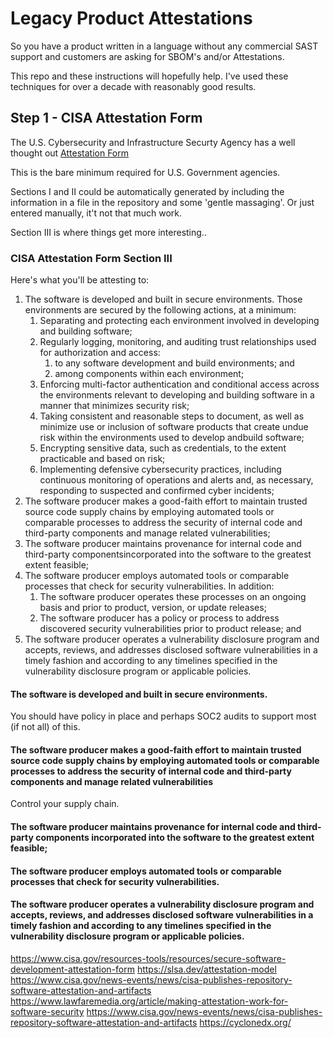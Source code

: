 # Legacy Product Attestations
So you have a product written in a language without any commercial SAST support and customers are asking for SBOM's and/or Attestations.

This repo and these instructions will hopefully help. I've used these techniques for over a decade with reasonably good results.

## Step 1 - CISA Attestation Form
The U.S. Cybersecurity and Infrastructure Securty Agency has a well thought out [Attestation Form](https://www.cisa.gov/resources-tools/resources/secure-software-development-attestation-form)

This is the bare minimum required for U.S. Government agencies.

Sections I and II could be automatically generated by including the information in a file in the repository and some 'gentle massaging'.  Or just entered manually, it't not that much work.

Section III is where things get more interesting..

### CISA Attestation Form Section III
Here's what you'll be attesting to:

1. The software is developed and built in secure environments. Those environments are secured by the following actions, at a minimum:
    1. Separating and protecting each environment involved in developing and building software;
    2. Regularly logging, monitoring, and auditing trust relationships used for authorization and access:
        1. to any software development and build environments; and
        2. among components within each environment;
    3. Enforcing multi-factor authentication and conditional access across the environments relevant to developing and building software in a manner that minimizes security risk;
    4. Taking consistent and reasonable steps to document, as well as minimize use or inclusion of software products that create undue risk within the environments used to develop andbuild software;
    5. Encrypting sensitive data, such as credentials, to the extent practicable and based on risk;
    6. Implementing defensive cybersecurity practices, including continuous monitoring of operations and alerts and, as necessary, responding to suspected and confirmed cyber incidents;
2. The software producer makes a good-faith effort to maintain trusted source code supply chains by employing automated tools or comparable processes to address the security of internal code and third-party components and manage related vulnerabilities;
3. The software producer maintains provenance for internal code and third-party componentsincorporated into the software to the greatest extent feasible;
4. The software producer employs automated tools or comparable processes that check for security vulnerabilities. In addition:
    1. The software producer operates these processes on an ongoing basis and prior to product, version, or update releases;
    2. The software producer has a policy or process to address discovered security vulnerabilities prior to product release; and
5. The software producer operates a vulnerability disclosure program and accepts, reviews, and addresses disclosed software vulnerabilities in a timely fashion and according to any timelines specified in the vulnerability disclosure program or applicable policies.

#### The software is developed and built in secure environments.

You should have policy in place and perhaps SOC2 audits to support most (if not all) of this.  

#### The software producer makes a good-faith effort to maintain trusted source code supply chains by employing automated tools or comparable processes to address the security of internal code and third-party components and manage related vulnerabilities

Control your supply chain.

#### The software producer maintains provenance for internal code and third-party components incorporated into the software to the greatest extent feasible;

#### The software producer employs automated tools or comparable processes that check for security vulnerabilities.

#### The software producer operates a vulnerability disclosure program and accepts, reviews, and addresses disclosed software vulnerabilities in a timely fashion and according to any timelines specified in the vulnerability disclosure program or applicable policies.

https://www.cisa.gov/resources-tools/resources/secure-software-development-attestation-form
https://slsa.dev/attestation-model
https://www.cisa.gov/news-events/news/cisa-publishes-repository-software-attestation-and-artifacts
https://www.lawfaremedia.org/article/making-attestation-work-for-software-security
https://www.cisa.gov/news-events/news/cisa-publishes-repository-software-attestation-and-artifacts
https://cyclonedx.org/
